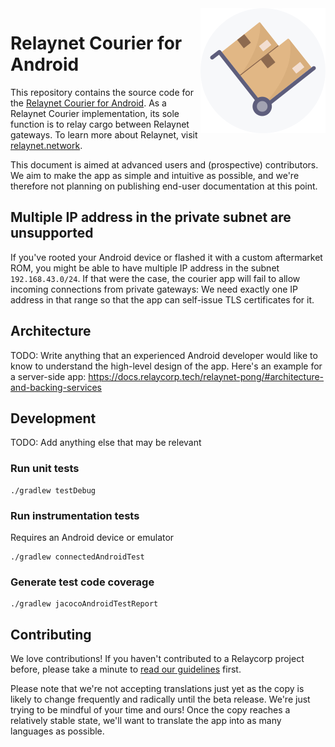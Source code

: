 <img src="./courier-icon.png" align="right"/>

# Relaynet Courier for Android

This repository contains the source code for the [Relaynet Courier for Android](https://play.google.com/store/apps/details?id=tech.replaycorp.courier). As a Relaynet Courier implementation, its sole function is to relay cargo between Relaynet gateways. To learn more about Relaynet, visit [relaynet.network](https://relaynet.network).

This document is aimed at advanced users and (prospective) contributors. We aim to make the app as simple and intuitive as possible, and we're therefore not planning on publishing end-user documentation at this point.

## Multiple IP address in the private subnet are unsupported

If you've rooted your Android device or flashed it with a custom aftermarket ROM, you might be able to have multiple IP address in the subnet `192.168.43.0/24`. If that were the case, the courier app will fail to allow incoming connections from private gateways: We need exactly one IP address in that range so that the app can self-issue TLS certificates for it.

## Architecture

TODO: Write anything that an experienced Android developer would like to know to understand the high-level design of the app. Here's an example for a server-side app: https://docs.relaycorp.tech/relaynet-pong/#architecture-and-backing-services

## Development

TODO: Add anything else that may be relevant

### Run unit tests

```
./gradlew testDebug 
```

### Run instrumentation tests

Requires an Android device or emulator

```
./gradlew connectedAndroidTest 
```

### Generate test code coverage

```
./gradlew jacocoAndroidTestReport 
```

## Contributing

We love contributions! If you haven't contributed to a Relaycorp project before, please take a minute to [read our guidelines](https://github.com/relaycorp/.github/blob/master/CONTRIBUTING.md) first.

Please note that we're not accepting translations just yet as the copy is likely to change frequently and radically until the beta release. We're just trying to be mindful of your time and ours! Once the copy reaches a relatively stable state, we'll want to translate the app into as many languages as possible.
